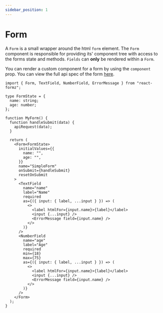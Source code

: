 ```yaml
---
sidebar_position: 1
---
```


# Form

A `Form` is a small wrapper around the html `form` element. The `Form` component is responsible for providing its' component tree
with access to the forms state and methods. `Fields` can **only** be rendered within a `Form`.

You can render a custom component for a form by using the `component` prop. You can view the full api spec of the form [here](/docs/api/form).

```tsx
import { Form, TextField, NumberField, ErrorMessage } from "react-formz";

type FormState = {
  name: string;
  age: number;
};

function MyForm() {
  function handleSubmit(data) {
    apiRequest(data);
  }

  return (
    <Form<FormState>
      initialValues={{
        name: "",
        age: "",
      }}
      name="SimpleForm"
      onSubmit={handleSubmit}
      resetOnSubmit
    >
      <TextField
        name="name"
        label="Name"
        required
        as={({ input: { label, ...input } }) => (
          <>
            <label htmlFor={input.name}>{label}</label>
            <input {...input} />
            <ErrorMessage field={input.name} />
          </>
        )}
      />
      <NumberField
        name="age"
        label="Age"
        required
        min={18}
        max={75}
        as={({ input: { label, ...input } }) => (
          <>
            <label htmlFor={input.name}>{label}</label>
            <input {...input} />
            <ErrorMessage field={input.name} />
          </>
        )}
      />
    </Form>
  );
}
```

